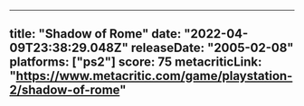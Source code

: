 
---
title: "Shadow of Rome"
date: "2022-04-09T23:38:29.048Z"
releaseDate: "2005-02-08"
platforms: ["ps2"]
score: 75
metacriticLink: "https://www.metacritic.com/game/playstation-2/shadow-of-rome"
---
